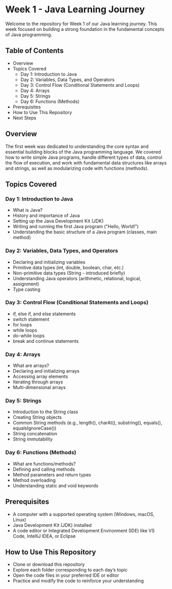 # Week 1 - Java Learning Journey

Welcome to the repository for Week 1 of our Java learning journey. This week focused on building a strong foundation in the fundamental concepts of Java programming.

## Table of Contents
- Overview
- Topics Covered
  - Day 1: Introduction to Java
  - Day 2: Variables, Data Types, and Operators
  - Day 3: Control Flow (Conditional Statements and Loops)
  - Day 4: Arrays
  - Day 5: Strings
  - Day 6: Functions (Methods)
- Prerequisites
- How to Use This Repository
- Next Steps

## Overview

The first week was dedicated to understanding the core syntax and essential building blocks of the Java programming language. We covered how to write simple Java programs, handle different types of data, control the flow of execution, and work with fundamental data structures like arrays and strings, as well as modularizing code with functions (methods).

## Topics Covered

### Day 1: Introduction to Java
- What is Java?
- History and importance of Java
- Setting up the Java Development Kit (JDK)
- Writing and running the first Java program ("Hello, World!")
- Understanding the basic structure of a Java program (classes, main method)

### Day 2: Variables, Data Types, and Operators
- Declaring and initializing variables
- Primitive data types (int, double, boolean, char, etc.)
- Non-primitive data types (String - introduced briefly)
- Understanding Java operators (arithmetic, relational, logical, assignment)
- Type casting

### Day 3: Control Flow (Conditional Statements and Loops)
- if, else if, and else statements
- switch statement
- for loops
- while loops
- do-while loops
- break and continue statements

### Day 4: Arrays
- What are arrays?
- Declaring and initializing arrays
- Accessing array elements
- Iterating through arrays
- Multi-dimensional arrays

### Day 5: Strings
- Introduction to the String class
- Creating String objects
- Common String methods (e.g., length(), charAt(), substring(), equals(), equalsIgnoreCase())
- String concatenation
- String immutability

### Day 6: Functions (Methods)
- What are functions/methods?
- Defining and calling methods
- Method parameters and return types
- Method overloading
- Understanding static and void keywords

## Prerequisites
- A computer with a supported operating system (Windows, macOS, Linux)
- Java Development Kit (JDK) installed
- A code editor or Integrated Development Environment (IDE) like VS Code, IntelliJ IDEA, or Eclipse

## How to Use This Repository
- Clone or download this repository
- Explore each folder corresponding to each day’s topic
- Open the code files in your preferred IDE or editor
- Practice and modify the code to reinforce your understanding

